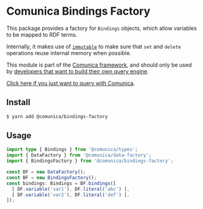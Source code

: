 # Comunica Bindings Factory

This package provides a factory for `Bindings` objects, which allow variables to be mapped to RDF terms.

Internally, it makes use of [`immutable`](https://www.npmjs.com/package/immutable)
to make sure that `set` and `delete` operations reuse internal memory when possible.

This module is part of the [Comunica framework](https://github.com/comunica/comunica),
and should only be used by [developers that want to build their own query engine](https://comunica.dev/docs/modify/).

[Click here if you just want to query with Comunica](https://comunica.dev/docs/query/).

## Install

```bash
$ yarn add @comunica/bindings-factory
```

## Usage

```typescript
import type { Bindings } from '@comunica/types';
import { DataFactory } from '@comunica/data-factory';
import { BindingsFactory } from '@comunica/bindings-factory';

const DF = new DataFactory();
const BF = new BindingsFactory();
const bindings: Bindings = BF.bindings([
  [ DF.variable('var1'), DF.literal('abc') ],
  [ DF.variable('var2'), DF.literal('def') ],
]);
```

